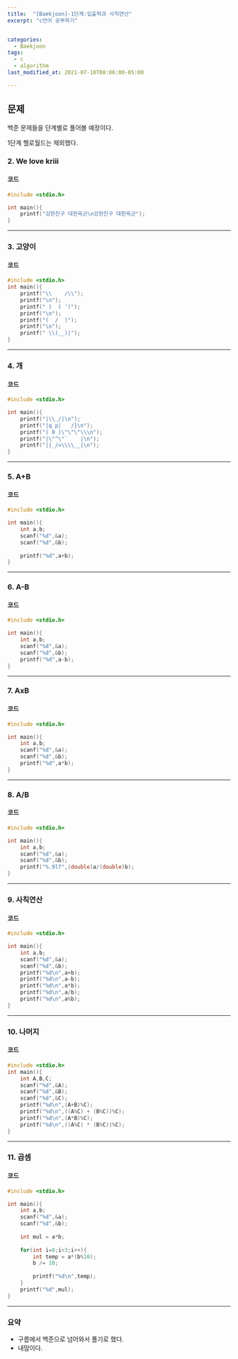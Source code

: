 ```yaml
---
title:  "[Baekjoon]-1단계:입출력과 사칙연산"
excerpt: "c언어 공부하기"


categories:
  - Baekjoon
tags:
  - c
  - algorithm
last_modified_at: 2021-07-10T08:06:00-05:00

---
```


## 문제

백준 문제들을 단계별로 풀어볼 예정이다.

1단계 헬로월드는 제외했다.

### 2. We love kriii

#### 코드

```c
#include <stdio.h>

int main(){
    printf("강한친구 대한육군\n강한친구 대한육군");
}
```

---

### 3. 고양이

#### 코드

```c
#include <stdio.h>
int main(){
    printf("\\    /\\");
    printf("\n");
    printf(" )  ( ')");
    printf("\n");
    printf("(  /  )");
    printf("\n");
    printf(" \\(__)|");
}
```

---

### 4. 개

#### 코드

```c
#include <stdio.h>

int main(){
    printf("|\\_/|\n");
    printf("|q p|   /}\n");
    printf("( 0 )\"\"\"\\\n");
    printf("|\"^\"`    |\n");
    printf("||_/=\\\\__|\n");
}
```

---

### 5. A+B

#### 코드

```c
#include <stdio.h>

int main(){
    int a,b;
    scanf("%d",&a);
    scanf("%d",&b);
    
    printf("%d",a+b);
}
```

---

### 6. A-B

#### 코드

```c
#include <stdio.h>

int main(){
    int a,b;
    scanf("%d",&a);
    scanf("%d",&b);
    printf("%d",a-b);
}
```

---

### 7. AxB

#### 코드

```c
#include <stdio.h>

int main(){
    int a,b;
    scanf("%d",&a);
    scanf("%d",&b);
    printf("%d",a*b);
}
```

---

### 8. A/B

#### 코드

```c
#include <stdio.h>

int main(){
    int a,b;
    scanf("%d",&a);
    scanf("%d",&b);
    printf("%.9lf",(double)a/(double)b);
}
```

---

### 9. 사칙연산

#### 코드

```c
#include <stdio.h>

int main(){
    int a,b;
    scanf("%d",&a);
    scanf("%d",&b);
    printf("%d\n",a+b);
    printf("%d\n",a-b);
    printf("%d\n",a*b);
    printf("%d\n",a/b);
    printf("%d\n",a%b);
}
```

---

### 10. 나머지

#### 코드

```c
#include <stdio.h>
int main(){
    int A,B,C;
    scanf("%d",&A);
    scanf("%d",&B);
    scanf("%d",&C);
    printf("%d\n",(A+B)%C);
    printf("%d\n",((A%C) + (B%C))%C);
    printf("%d\n",(A*B)%C);
    printf("%d\n",((A%C) * (B%C))%C);
}
```

---

### 11. 곱셈

#### 코드

```c
#include <stdio.h>

int main(){
    int a,b;
    scanf("%d",&a);
    scanf("%d",&b);
    
    int mul = a*b;
    
    for(int i=0;i<3;i++){
        int temp = a*(b%10);
        b /= 10;
        
        printf("%d\n",temp);
    }
    printf("%d",mul);
}
```

---

### 요약

- 구름에서 백준으로 넘어와서 풀기로 했다.
- 내맘이다.